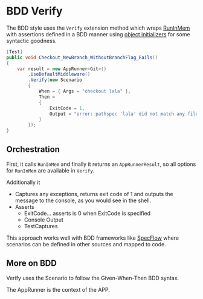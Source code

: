 # BDD Verify

The BDD style uses the `Verify` extension method which wraps [RunInMem](run-in-mem.md) with assertions defined in a BDD manner using [object initializers](https://docs.microsoft.com/en-us/dotnet/csharp/programming-guide/classes-and-structs/object-and-collection-initializers) for some syntactic goodness.


```c#
[Test]
public void Checkout_NewBranch_WithoutBranchFlag_Fails()
{
    var result = new AppRunner<Git>()
        .UseDefaultMiddleware()
        .Verify(new Scenario
        {
            When = { Args = "checkout lala" },
            Then =
            {
                ExitCode = 1,
                Output = "error: pathspec 'lala' did not match any file(s) known to git"
            }
        });
}
```

## Orchestration

First, it calls `RunInMem` and finally it returns an `AppRunnerResult`, so all options for `RunInMem` are available in `Verify`.

Additionally it

* Captures any exceptions, returns exit code of 1 and outputs the message to the console, as you would see in the shell.
* Asserts
    * ExitCode... asserts is 0 when ExitCode is specified
    * Console Output
    * TestCaptures

This approach works well with BDD frameworks like [SpecFlow](https://specflow.org/) where scenarios can be defined in other sources and mapped to code.

## More on BDD

Verify uses the Scenario to follow the Given-When-Then BDD syntax.

The AppRunner is the context of the APP.
